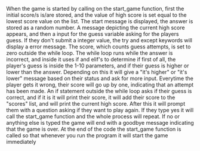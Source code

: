 When the game is started by calling on the start_game function, first the initial score/s is/are stored, and the value of high score is set equal to the lowest score value on the list. The start message is displayed, the answer is stored as a random number. A message depicting the current high score appears, and then a input for the guess variable asking for the players guess. If they don't submit a integer value, the try and except keywords will display a error message. The score, which counts guess attempts, is set to zero outside the while loop. The while loop runs while the answer is incorrect, and inside it uses if and elif's to determine if first of all, the player's guess is inside the 1-10 parameters, and if their guess is higher or lower than the answer. Depending on this it will give a "it's higher" or "it's lower" message based on their status and ask for more input. Everytime the player gets it wrong, their score will go up by one, indicating that an attempt has been made. An if statement outside the while loop asks if their guess is correct, and if it is it will print their score, it will add their score to the "scores" list, and will print the current high score. After this it will prompt them with a question asking if they want to play again. If they type yes it will call the start_game function and the whole process will repeat. If no or anything else is typed the game will end with a goodbye message indicating that the game is over. At the end of the code the start_game function is called so that whenever you run the program it will start the game immediately
